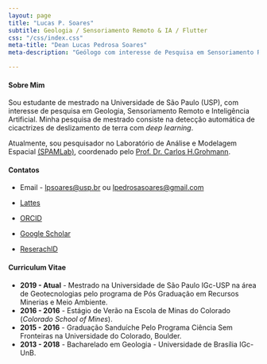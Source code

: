 ```yaml
---
layout: page
title: "Lucas P. Soares"
subtitle: Geologia / Sensoriamento Remoto & IA / Flutter
css: "/css/index.css"
meta-title: "Dean Lucas Pedrosa Soares"
meta-description: "Geólogo com interesse de Pesquisa em Sensoriamento Remoto e Inteligência Artificial."

---
```


#### Sobre Mim

Sou estudante de mestrado na Universidade de São Paulo (USP), com interesse de pesquisa em Geologia, Sensoriamento Remoto e Inteligência Artificial. Minha pesquisa de mestrado consiste na detecção automática de cicactrizes de deslizamento de terra com *deep learning*.

Atualmente, sou pesquisador no Laboratório de Análise e Modelagem Espacial [(SPAMLab)](https://spamlab.github.io/), coordenado pelo [Prof. Dr. Carlos H.Grohmann](https://carlosgrohmann.com/).

#### Contatos
- Email -  <lpsoares@usp.br> ou <lpedrosasoares@gmail.com>

- [Lattes](http://buscatextual.cnpq.br/buscatextual/visualizacv.do?id=K8568837U3)

- [ORCID](https://orcid.org/0000-0002-6980-597X)

- [Google Scholar](https://scholar.google.com.br/citations?user=grqWRP4AAAAJ&hl=en&authuser=2)

- [ReserachID](https://publons.com/researcher/3069730/lucas-soares/)


#### Curriculum Vitae


- **2019 - Atual** - Mestrado na Universidade de São Paulo IGc-USP na área de Geotecnologias pelo programa de Pós Graduação em Recursos Minerias e Meio Ambiente.
- **2016 - 2016** - Estágio de Verão na Escola de Minas do Colorado (*Colorado School of Mines*).
- **2015 - 2016** - Graduação Sanduíche Pelo Programa Ciência Sem Fronteiras na Universidade do Colorado, Boulder.
- **2013 - 2018** - Bacharelado em Geologia -  Universidade de Brasília IGc-UnB. 



